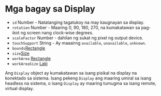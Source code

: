 # Mga bagay sa Display

* `id` Number - Natatanging tagatukoy na may kaugnayan sa display.
* `rotation` Number - Maaring 0, 90, 180, 270, na kumakatawan sa pag-ikot ng screen nang clock-wise degrees.
* `scaleFactor` Number - dahilan ng sukat ng pixel ng output device.
* `touchSupport` String - Ay maaairng `available`, `unavailable`, `unknown`.
* `bounds`[Rectangle](rectangle.md)
* `size`[Size](size.md)
* `workArea` [Rectangle](rectangle.md)
* `workAreaSize` [Laki](size.md)

Ang `Display` object ay kumakatawan sa isang pisikal na display na konektado sa sistema. Isang pekeng `Display` ang maaring umiral sa isang headless na sistema, o isang `Display` ay maaring tumugma sa isang remote, virtual display.